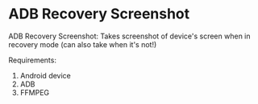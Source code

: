 ADB Recovery Screenshot
===========
ADB Recovery Screenshot: Takes screenshot of device's screen when in recovery mode (can also take when it's not!)

Requirements:

1. Android device
2. ADB
3. FFMPEG


